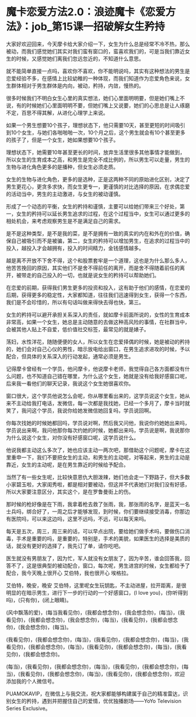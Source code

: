 # 魔卡恋爱方法2.0：浪迹魔卡《恋爱方法》：job_第15课一招破解女生矜持

大家好欢迎回来，今天摩卡给大家介绍一下，女生为什么总是经常不冷不热，那么被动，而我们感觉她们其实对我们蛮有窗口的，蛮喜欢我们的，可是当我们靠近女生的时候，又感觉她们离我们忽远忽近的，不知道什么意思。

就不能简单直接一点吗，喜欢你不喜欢，你不能明说吗，其实有这种想法的男生是恋爱经验不多，在感情上比较幼稚的一种体现，而我们知道作为恋爱角色来说，女生群体相对于男生群体是内向，被动，矜持，内敛，慢热的。

很多时候我们不明白女生心里的真实想法，她们心里面明明要，但是她们嘴上不说，有的时候她们心里面明明不要，但她们嘴上又说要，她们的心思总是让人琢磨不定，百思不得其解，从进化心理学上来说。

如果一个男生想要10个孩子，理想状态下，他只需要10天，甚至更短的时间吸引到10个女生，与她们各啪啪啪一次，10个月之后，这个男生就会有10个甚至更多的孩子了，但是一个女生，她如果想要10个孩子。

理想状态下，她需要10年甚至更长的时间，放弃生活里很多其他事情才能做到，所以女生的生育成本之高，和男生是完全不成比例的，所以男生可以走量，男生的生物与进化角色更多的是播种，但女生必须走质。

女生的生物与进化角色，更多的是选种，正是这两种不同的原始进化区别，决定了男生更花心，更贪多求快，而女生更专一，更谨慎的对比选择的原因，在求偶恋爱的活动当中，男生的主动激进，与女生的被动谨慎。

形成了一个动态的平衡，女生的矜持和谨慎，主要可以给她们带来三个好处，第一，女生的矜持可以延长男生追求的过程，在这个过程当中，女生可以通过更多的相处机会，来考虑观察男生是不是满足自己的需求。

是不是这种类型，是不是我的菜，是不是拥有一致的真实的内在和外在的价值，确保自己被吸引而不是被骗，第二，女生的矜持可以增加男生，在追求的过程当中的投入，越投入才会越拥有，投入的时间精力，金钱感情越多。

越是离不开放不下舍不得，这个和股票套牢是一个道理，这也是为什么那么多人，他苦苦挽回的原因，其实他们不是舍不得前任的离开，而是舍不得随着前任的离开，被带走的自己投入的一切，也就是说女生的矜持可以帮助她们。

在恋爱的前期，获得我们男生更多的投资和投入，这有助于他们的感情，在恋爱的后期，获得更多的稳定性，大家都知道，往往我们迅速得到女生，获得一个东西，我们是不会珍惜的，所以有句话叫做来得快去得也快，第三。

女生的矜持可以避开承担关系深入的责任，就如摩卡前面所说的，女性的生育成本非常高，如果一个女生，她总是主动随意的去做这种高风险的事情，在社群当中，会被其他人贴上不自爱，低价值社交标签，最常见的就是婊子。

荡妇，水性洋花，随随便便的女人，所以女生在恋爱择偶的时候，她是被动的矜持的，她们会对自己心仪的男性，暗示放电给出窗口，在男生追求进攻的时候，予以配合，但具体的关系深入的行动发起，通常必须是男生。

记得摩卡曾经有一个学员，他问摩卡，他说摩卡老师，我觉得自己各方面都没有什么问题，也不知道自己错在哪里，为什么这个女生，她就是没有给我好感窗口呢，后来我一看他们的聊天记录，我说这个女生她很喜欢你。

窗口很大，这个学员他说怎么会呢，你从哪里看出来的，这学员说这个女生，她从来不主动给我打电话，发微信，每一次都是我找她，已经一个多月了，摩卡当时就笑了，我问这个学员，我说你给她发微信她回复吗，学员说回啊。

你每次找她的时候她都回吗，学员说对啊，然后我又问他，我说你约她她出来吗，学员说出来啊，我问他那你每次约她的时候，她都出来吗，学员说是啊，我说那你为什么说这个女生，对你没有好感窗口呢，这学员说什么。

他说我都主动这么多次了，她也应该主动一两次吧，那借助这个问题呢，摩卡在这里重申一下，我们不要把女生的主动，和男生的主动呢，对等起来，男生的主动是靠近，女生的主动呢，是在男生靠近的时候给予配合。

当然了有一些女生呢，比较快意恩仇大胆泼辣，她们也会走一下野路子，但大多数小家碧玉啦，大家闺秀啦，都是相对要被动，但这并不代表她们对我们没有好感，所以大家要注意区分，其实这个，是在罗鲁曼街上的伤。

那时候的枪好像是在下雨，我拿着枪去救了张雨，我，那张雨的名字，是蓝天一名士兵吗，绑合好了，一周之后才能够发现，到时候，你们要继续接受消毒，你那边有医院吗，可以来这边吗，这里不远吗，不远，可以每天来吗。

每天是五次，周三，周三来的话，可以早点出院，要给她们做手术吗，要做伤口消毒，手术是重要的吗，是重要的，特别是，手术的美貌，如果医生的选择是美质的话，就没有更好的选择了，我先订了单，请你吃吧。

医生就没有男朋友了，因为忙，军人就没有女朋友了，因为辛苦，谁会回答我，回答不了，这是很典型的被动配合，窗口，每次呢，男生进宫的时候，女生都给予了配合，我今天晚上很开心 艾伯特，我也很开心 埃格拉。

艾伯特，晚安，晚安 艾伯特，这里呢女生玩钥匙，不主动进屋，拉开距离，是很明显的在暗示男生，进行下一步的行动的一个好感窗口，(I love you)，(你听得到吗)，(只有你)，(闭上眼睛)。

(风中飘落的爱)，(每当我看见你)，(我都会想念你)，(我会想念你)，(每当)，(我看见你)，(我都会想念你)，(我会想念你)，(每当)，(我看见你)，(我都会想念你)，(我会想念你)，(每当)。

(我看见你)，(我都会想念你)，(每当)，(我看见你)，(我都会想念你)，(每当)，(我看见你)，(我都会想念你)，(每当)，(我看见你)，(我都会想念你)，(每当)，(我看见你)，(我都会想念你)。

(每当)，(我看见你)，(我都会想念你)，(每当)，(我看见你)，(我都会想念你)，(每当)，(我看见你)，(我都会想念你)，(每当)，(我看见你)，(我都会想念你)，欢迎添加我的个人微信号。

PUAMOKAVIP，在微信上与我交流，祝大家都能够构建属于自己的精准雷达，识别女生的矜持，遇到并把握住自己的爱情，优优独播剧场——YoYo Television Series Exclusive。

